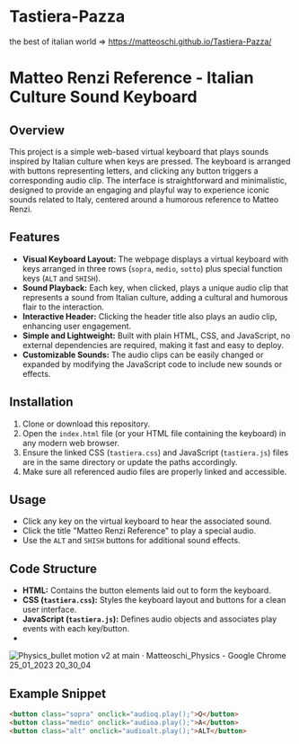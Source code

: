# Tastiera-Pazza
the best of italian world => https://matteoschi.github.io/Tastiera-Pazza/
# Matteo Renzi Reference - Italian Culture Sound Keyboard

## Overview

This project is a simple web-based virtual keyboard that plays sounds inspired by Italian culture when keys are pressed. The keyboard is arranged with buttons representing letters, and clicking any button triggers a corresponding audio clip. The interface is straightforward and minimalistic, designed to provide an engaging and playful way to experience iconic sounds related to Italy, centered around a humorous reference to Matteo Renzi.

## Features

- **Visual Keyboard Layout:** The webpage displays a virtual keyboard with keys arranged in three rows (`sopra`, `medio`, `sotto`) plus special function keys (`ALT` and `SHISH`).
- **Sound Playback:** Each key, when clicked, plays a unique audio clip that represents a sound from Italian culture, adding a cultural and humorous flair to the interaction.
- **Interactive Header:** Clicking the header title also plays an audio clip, enhancing user engagement.
- **Simple and Lightweight:** Built with plain HTML, CSS, and JavaScript, no external dependencies are required, making it fast and easy to deploy.
- **Customizable Sounds:** The audio clips can be easily changed or expanded by modifying the JavaScript code to include new sounds or effects.

## Installation

1. Clone or download this repository.
2. Open the `index.html` file (or your HTML file containing the keyboard) in any modern web browser.
3. Ensure the linked CSS (`tastiera.css`) and JavaScript (`tastiera.js`) files are in the same directory or update the paths accordingly.
4. Make sure all referenced audio files are properly linked and accessible.

## Usage

- Click any key on the virtual keyboard to hear the associated sound.
- Click the title "Matteo Renzi Reference" to play a special audio.
- Use the `ALT` and `SHISH` buttons for additional sound effects.

## Code Structure

- **HTML:** Contains the button elements laid out to form the keyboard.
- **CSS (`tastiera.css`):** Styles the keyboard layout and buttons for a clean user interface.
- **JavaScript (`tastiera.js`):** Defines audio objects and associates play events with each key/button.
- 
![Physics_bullet motion v2 at main · Matteoschi_Physics - Google Chrome 25_01_2023 20_30_04](https://user-images.githubusercontent.com/94646702/214668505-7909ac37-dfce-4000-897b-b9a2d57b48c3.png)
## Example Snippet

```html
<button class="sopra" onclick="audioq.play();">Q</button>
<button class="medio" onclick="audioa.play();">A</button>
<button class="alt" onclick="audioalt.play();">ALT</button>
  



